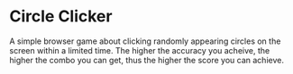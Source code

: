 # Circle Clicker

A simple browser game about clicking randomly appearing circles on the screen within a limited time. 
The higher the accuracy you acheive, the higher the combo you can get, thus the higher the score
you can achieve.